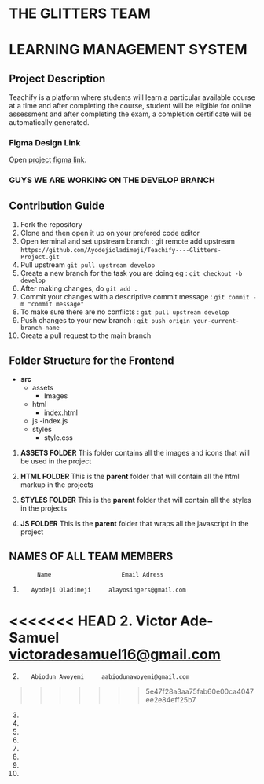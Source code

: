 # THE GLITTERS TEAM

# LEARNING MANAGEMENT SYSTEM

## Project Description

Teachify is a platform where students will learn a particular available course at a time and after
completing the course, student will be eligible for online assessment and after completing the exam,
a completion certificate will be automatically generated.

### Figma Design Link

Open [project figma link](https://www.figma.com/file/88zrQGYatTSHpezaP31Dop/LEARNING-MANAGEMENT-SYSTEM?node-id=0%3A1).

### GUYS WE ARE WORKING ON THE DEVELOP BRANCH

## Contribution Guide

1. Fork the repository
2. Clone and then open it up on your prefered code editor
3. Open terminal and set upstream branch : git remote add upstream `https://github.com/Ayodejioladimeji/Teachify----Glitters-Project.git`
4. Pull upstream `git pull upstream develop`
5. Create a new branch for the task you are doing eg : `git checkout -b develop`
6. After making changes, do `git add .`
7. Commit your changes with a descriptive commit message : `git commit -m "commit message"`
8. To make sure there are no conflicts : `git pull upstream develop`
9. Push changes to your new branch : `git push origin your-current-branch-name`
10. Create a pull request to the main branch

## Folder Structure for the Frontend

- **src**
  - assets
    - Images
  - html
    - index.html
  - js
    -index.js
  - styles
    - style.css

1. **ASSETS FOLDER**
   This folder contains all the images and icons that will be used in the project

2. **HTML FOLDER**
   This is the **parent** folder that will contain all the html markup in the projects

3. **STYLES FOLDER**
   This is the **parent** folder that will contain all the styles in the projects

4. **JS FOLDER**
   This is the **parent** folder that wraps all the javascript in the project

## NAMES OF ALL TEAM MEMBERS

    		Name					Email Adress

1.        Ayodeji Oladimeji		alayosingers@gmail.com
<<<<<<< HEAD
2.        Victor Ade-Samuel   victoradesamuel16@gmail.com
=======
2.        Abiodun Awoyemi     aabiodunawoyemi@gmail.com
>>>>>>> 5e47f28a3aa75fab60e00ca4047ee2e84eff25b7
3.
4.
5.
6.
7.
8.
9.
10.

